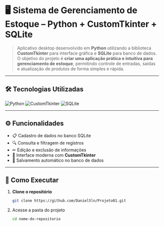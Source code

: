 # 🖥 Sistema de Gerenciamento de Estoque – Python + CustomTkinter + SQLite

> Aplicativo desktop desenvolvido em **Python** utilizando a biblioteca **CustomTkinter** para interface gráfica e **SQLite** para banco de dados.  
O objetivo do projeto é **criar uma aplicação prática e intuitiva para gerenciamento de estoque**, permitindo controle de entradas, saídas e atualização de produtos de forma simples e rápida.

---

## 🛠 Tecnologias Utilizadas
![Python](https://img.shields.io/badge/Python-3776AB?style=for-the-badge&logo=python&logoColor=white)
![CustomTkinter](https://img.shields.io/badge/CustomTkinter-4E9A06?style=for-the-badge&logo=python&logoColor=white)
![SQLite](https://img.shields.io/badge/SQLite-003B57?style=for-the-badge&logo=sqlite&logoColor=white)

---
## ⚙ Funcionalidades
- 📋 Cadastro de dados no banco SQLite  
- 🔍 Consulta e filtragem de registros  
- ✏ Edição e exclusão de informações  
- 🎨 Interface moderna com **CustomTkinter**  
- 💾 Salvamento automático no banco de dados  

---

## 🚀 Como Executar
1. **Clone o repositório**
   ```bash
   git clone https://github.com/DanielSln/Projeto01.git
   
2. Acesse a pasta do projeto
   ```bash
   cd nome-do-repositorio
